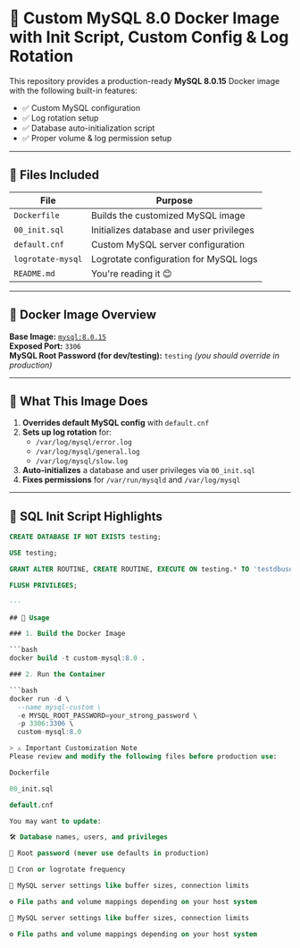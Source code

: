# 🐬 Custom MySQL 8.0 Docker Image with Init Script, Custom Config & Log Rotation

This repository provides a production-ready **MySQL 8.0.15** Docker image with the following built-in features:

- ✅ Custom MySQL configuration
- ✅ Log rotation setup
- ✅ Database auto-initialization script
- ✅ Proper volume & log permission setup

---

## 📁 Files Included

| File                  | Purpose                                                     |
|-----------------------|-------------------------------------------------------------|
| `Dockerfile`          | Builds the customized MySQL image                           |
| `00_init.sql`         | Initializes database and user privileges                    |
| `default.cnf`         | Custom MySQL server configuration                           |
| `logrotate-mysql`     | Logrotate configuration for MySQL logs                      |
| `README.md`           | You're reading it 😊                                        |

---

## 🧱 Docker Image Overview

**Base Image:** [`mysql:8.0.15`](https://hub.docker.com/_/mysql)  
**Exposed Port:** `3306`  
**MySQL Root Password (for dev/testing):** `testing` *(you should override in production)*

---

## 🔧 What This Image Does

1. **Overrides default MySQL config** with `default.cnf`
2. **Sets up log rotation** for:
   - `/var/log/mysql/error.log`
   - `/var/log/mysql/general.log`
   - `/var/log/mysql/slow.log`
3. **Auto-initializes** a database and user privileges via `00_init.sql`
4. **Fixes permissions** for `/var/run/mysqld` and `/var/log/mysql`

---

## 📝 SQL Init Script Highlights

```sql
CREATE DATABASE IF NOT EXISTS testing;

USE testing;

GRANT ALTER ROUTINE, CREATE ROUTINE, EXECUTE ON testing.* TO 'testdbuser'@'%';

FLUSH PRIVILEGES;

---

## 🚀 Usage

### 1. Build the Docker Image

```bash
docker build -t custom-mysql:8.0 .

### 2. Run the Container

```bash
docker run -d \
  --name mysql-custom \
  -e MYSQL_ROOT_PASSWORD=your_strong_password \
  -p 3306:3306 \
  custom-mysql:8.0

> ⚠️ Important Customization Note
Please review and modify the following files before production use:

Dockerfile

00_init.sql

default.cnf

You may want to update:

🛠️ Database names, users, and privileges

🔐 Root password (never use defaults in production)

🔁 Cron or logrotate frequency

🔧 MySQL server settings like buffer sizes, connection limits

⚙️ File paths and volume mappings depending on your host system

🔧 MySQL server settings like buffer sizes, connection limits

⚙️ File paths and volume mappings depending on your host system
